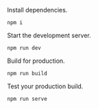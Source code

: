 Install dependencies.

    npm i


Start the development server.

    npm run dev


Build for production.

    npm run build

Test your production build.

    npm run serve